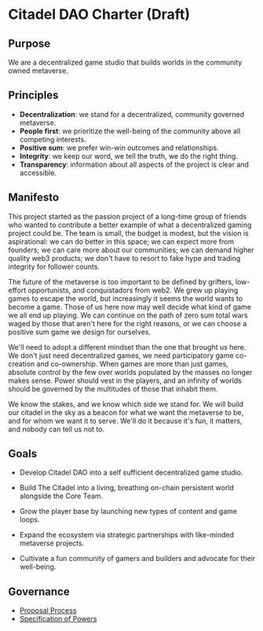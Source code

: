 # Citadel DAO Charter (Draft)

## Purpose

We are a decentralized game studio that builds worlds in the community owned metaverse. 

## Principles

- **Decentralization**: we stand for a decentralized, community governed metaverse. 
- **People first**: we prioritize the well-being of the community above all competing interests. 
- **Positive sum**: we prefer win-win outcomes and relationships.
- **Integrity**: we keep our word, we tell the truth, we do the right thing. 
- **Transparency**: information about all aspects of the project is clear and accessible. 

## Manifesto

This project started as the passion project of a long-time group of friends who wanted to contribute a better example of what a decentralized gaming project could be. The team is small, the budget is modest, but the vision is aspirational: we can do better in this space; we can expect more from founders; we can care more about our communities; we can demand higher quality web3 products; we don't have to resort to fake hype and trading integrity for follower counts.  

The future of the metaverse is too important to be defined by grifters, low-effort opportunists, and conquistadors from web2. We grew up playing games to escape the world, but increasingly it seems the world wants to become a game. Those of us here now may well decide what kind of game we all end up playing. We can continue on the path of zero sum total wars waged by those that aren't here for the right reasons, or we can choose a positive sum game we design for ourselves. 

We'll need to adopt a different mindset than the one that brought us here. We don't just need decentralized games, we need participatory game co-creation and co-ownership. When games are more than just games, absolute control by the few over worlds populated by the masses no longer makes sense. Power should vest in the players, and an infinity of worlds should be governed by the multitudes of those that inhabit them.

We know the stakes, and we know which side we stand for. We will build our citadel in the sky as a beacon for what we want the metaverse to be, and for whom we want it to serve.  We'll do it because it's fun, it matters, and nobody can tell us not to. 

## Goals

- Develop Citadel DAO into a self sufficient decentralized game studio. 

- Build The Citadel into a living, breathing on-chain persistent world alongside the Core Team. 

- Grow the player base by launching new types of content and game loops. 

- Expand the ecosystem via strategic partnerships with like-minded metaverse projects.

- Cultivate a fun community of gamers and builders and advocate for their well-being.

## Governance

- [Proposal Process](#)
- [Specification of Powers](#)
